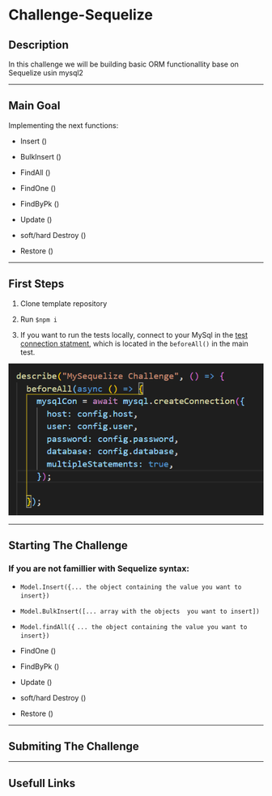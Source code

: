 # Challenge-Sequelize

## Description

In this challenge we will be building basic ORM functionallity base on Sequelize usin mysql2

--- 

## Main Goal

Implementing the next functions: 

* Insert ()

* BulkInsert ()

* FindAll ()

* FindOne ()

* FindByPk ()

* Update ()

* soft/hard Destroy ()

* Restore ()

---
 
## First Steps

1. Clone template repository

2. Run ``` $npm i ```

3. If you want to run the tests locally, connect to your MySql in the [test connection statment](./test.test.js), which is located in the ``` beforeAll() ``` in the main test.

![sql connection](./ReadMePics/SQLconnection.png)

--- 

## Starting The Challenge

### If you are not famillier with Sequelize syntax:

* ``` Model.Insert({... the object containing the value you want to insert}) ```

* ``` Model.BulkInsert([... array with the objects  you want to insert]) ```

* ``` Model.findAll({ ```
     ```... the object containing the value you want to insert}) ```

* FindOne ()

* FindByPk ()

* Update ()

* soft/hard Destroy ()

* Restore ()
---

## Submiting The Challenge

---

## Usefull Links







